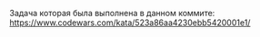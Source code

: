 Задача которая была выполнена в данном коммите: https://www.codewars.com/kata/523a86aa4230ebb5420001e1/